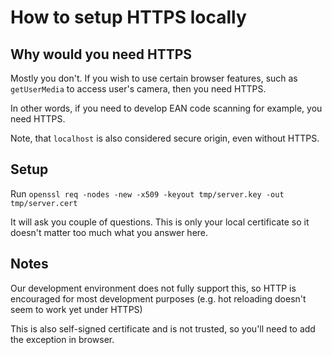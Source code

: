 # How to setup HTTPS locally

## Why would you need HTTPS

Mostly you don't. If you wish to use certain browser features, such as `getUserMedia`
to access user's camera, then you need HTTPS.

In other words, if you need to develop EAN code scanning for example, you need HTTPS.

Note, that `localhost` is also considered secure origin, even without HTTPS.

## Setup

Run `openssl req -nodes -new -x509 -keyout tmp/server.key -out tmp/server.cert`

It will ask you couple of questions.
This is only your local certificate so it doesn't matter too much what you answer here.

## Notes

Our development environment does not fully support this, so HTTP is encouraged for most development purposes
(e.g. hot reloading doesn't seem to work yet under HTTPS)

This is also self-signed certificate and is not trusted, so you'll need to add the exception in browser.
